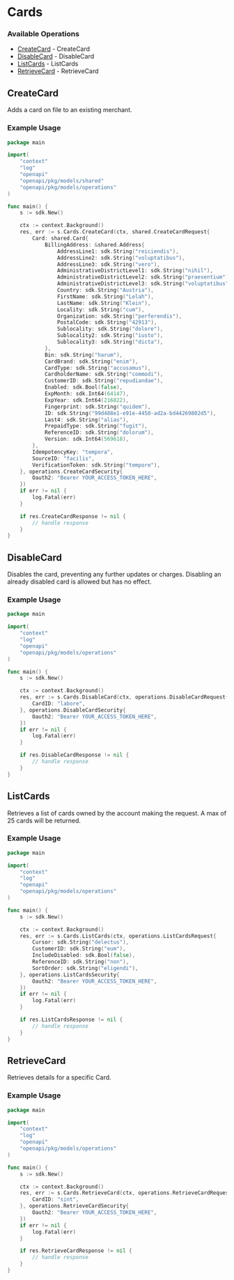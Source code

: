 # Cards

### Available Operations

* [CreateCard](#createcard) - CreateCard
* [DisableCard](#disablecard) - DisableCard
* [ListCards](#listcards) - ListCards
* [RetrieveCard](#retrievecard) - RetrieveCard

## CreateCard

Adds a card on file to an existing merchant.

### Example Usage

```go
package main

import(
	"context"
	"log"
	"openapi"
	"openapi/pkg/models/shared"
	"openapi/pkg/models/operations"
)

func main() {
    s := sdk.New()

    ctx := context.Background()
    res, err := s.Cards.CreateCard(ctx, shared.CreateCardRequest{
        Card: shared.Card{
            BillingAddress: &shared.Address{
                AddressLine1: sdk.String("reiciendis"),
                AddressLine2: sdk.String("voluptatibus"),
                AddressLine3: sdk.String("vero"),
                AdministrativeDistrictLevel1: sdk.String("nihil"),
                AdministrativeDistrictLevel2: sdk.String("praesentium"),
                AdministrativeDistrictLevel3: sdk.String("voluptatibus"),
                Country: sdk.String("Austria"),
                FirstName: sdk.String("Lelah"),
                LastName: sdk.String("Klein"),
                Locality: sdk.String("cum"),
                Organization: sdk.String("perferendis"),
                PostalCode: sdk.String("42913"),
                Sublocality: sdk.String("dolore"),
                Sublocality2: sdk.String("iusto"),
                Sublocality3: sdk.String("dicta"),
            },
            Bin: sdk.String("harum"),
            CardBrand: sdk.String("enim"),
            CardType: sdk.String("accusamus"),
            CardholderName: sdk.String("commodi"),
            CustomerID: sdk.String("repudiandae"),
            Enabled: sdk.Bool(false),
            ExpMonth: sdk.Int64(64147),
            ExpYear: sdk.Int64(216822),
            Fingerprint: sdk.String("quidem"),
            ID: sdk.String("99d488e1-e91e-4450-ad2a-bd44269802d5"),
            Last4: sdk.String("alias"),
            PrepaidType: sdk.String("fugit"),
            ReferenceID: sdk.String("dolorum"),
            Version: sdk.Int64(569618),
        },
        IdempotencyKey: "tempora",
        SourceID: "facilis",
        VerificationToken: sdk.String("tempore"),
    }, operations.CreateCardSecurity{
        Oauth2: "Bearer YOUR_ACCESS_TOKEN_HERE",
    })
    if err != nil {
        log.Fatal(err)
    }

    if res.CreateCardResponse != nil {
        // handle response
    }
}
```

## DisableCard

Disables the card, preventing any further updates or charges.
Disabling an already disabled card is allowed but has no effect.

### Example Usage

```go
package main

import(
	"context"
	"log"
	"openapi"
	"openapi/pkg/models/operations"
)

func main() {
    s := sdk.New()

    ctx := context.Background()
    res, err := s.Cards.DisableCard(ctx, operations.DisableCardRequest{
        CardID: "labore",
    }, operations.DisableCardSecurity{
        Oauth2: "Bearer YOUR_ACCESS_TOKEN_HERE",
    })
    if err != nil {
        log.Fatal(err)
    }

    if res.DisableCardResponse != nil {
        // handle response
    }
}
```

## ListCards

Retrieves a list of cards owned by the account making the request.
A max of 25 cards will be returned.

### Example Usage

```go
package main

import(
	"context"
	"log"
	"openapi"
	"openapi/pkg/models/operations"
)

func main() {
    s := sdk.New()

    ctx := context.Background()
    res, err := s.Cards.ListCards(ctx, operations.ListCardsRequest{
        Cursor: sdk.String("delectus"),
        CustomerID: sdk.String("eum"),
        IncludeDisabled: sdk.Bool(false),
        ReferenceID: sdk.String("non"),
        SortOrder: sdk.String("eligendi"),
    }, operations.ListCardsSecurity{
        Oauth2: "Bearer YOUR_ACCESS_TOKEN_HERE",
    })
    if err != nil {
        log.Fatal(err)
    }

    if res.ListCardsResponse != nil {
        // handle response
    }
}
```

## RetrieveCard

Retrieves details for a specific Card.

### Example Usage

```go
package main

import(
	"context"
	"log"
	"openapi"
	"openapi/pkg/models/operations"
)

func main() {
    s := sdk.New()

    ctx := context.Background()
    res, err := s.Cards.RetrieveCard(ctx, operations.RetrieveCardRequest{
        CardID: "sint",
    }, operations.RetrieveCardSecurity{
        Oauth2: "Bearer YOUR_ACCESS_TOKEN_HERE",
    })
    if err != nil {
        log.Fatal(err)
    }

    if res.RetrieveCardResponse != nil {
        // handle response
    }
}
```
